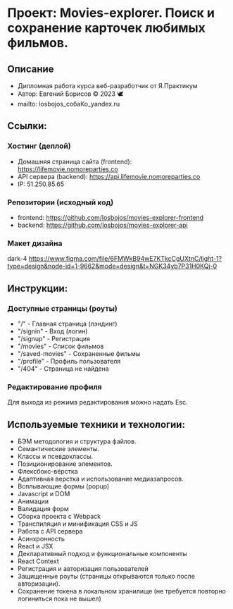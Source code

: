 # Проект: Movies-explorer. Поиск и сохранение карточек любимых фильмов.

## Описание
+ Дипломная работа курса веб-разработчик от Я.Практикум
+ Автор: Евгений Борисов © 2023 :dove:
+ mailto: losbojos_собаКо_yandex.ru

## Ссылки:
### Хостинг (деплой)
+ Домашняя страница сайта (frontend): https://lifemovie.nomoreparties.co
+ API сервера (backend): https://api.lifemovie.nomoreparties.co
+ IP: 51.250.85.65

### Репозитории (исходный код)
+ frontend: https://github.com/losbojos/movies-explorer-frontend
+ backend: https://github.com/losbojos/movies-explorer-api

### Макет дизайна
dark-4
https://www.figma.com/file/6FMWkB94wE7KTkcCgUXtnC/light-1?type=design&node-id=1-9662&mode=design&t=NGK34yb7P31H0KQj-0

## Инструкции:
### Доступные страницы (роуты)
+ "/"             - Главная страница (лэндинг)
+ "/signin"       - Вход (логин)
+ "/signup"       - Регистрация
+ "/movies"       - Список фильмов
+ "/saved-movies" - Сохраненные фильмы
+ "/profile"      - Профиль пользователя
+ "/404"          - Страница не найдена
### Редактирование профиля
Для выхода из режима редактирования можно надать Esc.

## Используемые техники и технологии:
+ БЭМ методология и структура файлов.
+ Семантические элементы.
+ Классы и псевдоклассы.
+ Позиционирование элементов.
+ Флексбокс-вёрстка
+ Адаптивная верстка и использование медиазапросов.
+ Всплывающие формы (popup)
+ Javascript и DOM
+ Анимации
+ Валидация форм
+ Сборка проекта с Webpack 
+ Транспиляция и минификация CSS и JS
+ Работа с API сервера
+ Асинхронность
+ React и JSX
+ Декларативный подход и функциональные компоненты
+ React Context
+ Регистрация и авторизация пользователей
+ Защищенные роуты (страницы открываются только после авторизации).
+ Сохранение токена в локальном хранилище (не требуется повторно логиниться пока не вышел)
